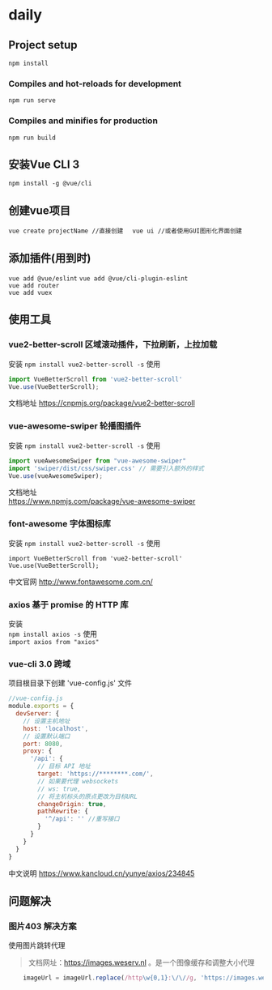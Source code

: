 ﻿# daily

## Project setup
```
npm install
```

### Compiles and hot-reloads for development
```
npm run serve
```

### Compiles and minifies for production
```
npm run build
```
## 安装Vue CLI 3
```npm install -g @vue/cli```
## 创建vue项目
```vue create projectName //直接创建  ```
```vue ui //或者使用GUI图形化界面创建```
## 添加插件(用到时)
```vue add @vue/eslint```
```vue add @vue/cli-plugin-eslint```  
```vue add router```  
```vue add vuex```
## 使用工具
### vue2-better-scroll 区域滚动插件，下拉刷新，上拉加载  
安装
```npm install vue2-better-scroll -s```
使用
``` javascript
import VueBetterScroll from 'vue2-better-scroll'
Vue.use(VueBetterScroll);
```
文档地址
  https://cnpmjs.org/package/vue2-better-scroll
  
### vue-awesome-swiper 轮播图插件
安装
```npm install vue2-better-scroll -s```
使用
``` javascript
import vueAwesomeSwiper from "vue-awesome-swiper"
import 'swiper/dist/css/swiper.css' // 需要引入额外的样式
Vue.use(vueAwesomeSwiper);
```
文档地址  
https://www.npmjs.com/package/vue-awesome-swiper

### font-awesome 字体图标库
安装
```npm install vue2-better-scroll -s```
使用
```
import VueBetterScroll from 'vue2-better-scroll'
Vue.use(VueBetterScroll);
```  
中文官网
http://www.fontawesome.com.cn/

### axios 基于 promise 的 HTTP 库
安装  
```npm install axios -s```
使用  
```import axios from "axios"```
### vue-cli 3.0 跨域
项目根目录下创建 'vue-config.js' 文件 
``` javascript
//vue-config.js
module.exports = {
  devServer: {
    // 设置主机地址
    host: 'localhost',
    // 设置默认端口
    port: 8080,
    proxy: {
      '/api': {
        // 目标 API 地址
        target: 'https://********.com/',
        // 如果要代理 websockets
        // ws: true,
        // 将主机标头的原点更改为目标URL
        changeOrigin: true,
        pathRewrite: {
          '^/api': '' //重写接口
        }
      }
    }
  }
}
```
中文说明  https://www.kancloud.cn/yunye/axios/234845
## 问题解决
### 图片403 解决方案
使用图片跳转代理
>文档网址：https://images.weserv.nl 。是一个图像缓存和调整大小代理
```javascript
    imageUrl = imageUrl.replace(/http\w{0,1}:\/\//g, 'https://images.weserv.nl/?url=')
```


